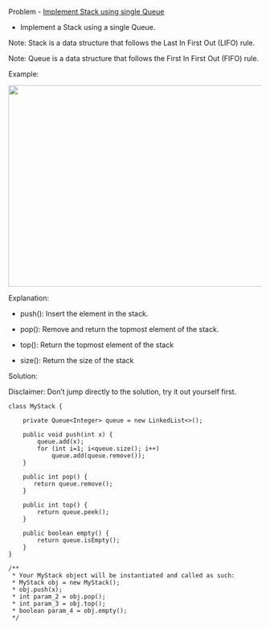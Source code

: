 Problem - [Implement Stack using single Queue](https://leetcode.com/problems/implement-stack-using-queues/)

- Implement a Stack using a single Queue.

Note: Stack is a data structure that follows the Last In First Out (LIFO) rule.

Note: Queue is a data structure that follows the First In First Out (FIFO) rule.

Example:

<img src = "https://user-images.githubusercontent.com/101946115/209803344-ca637656-5fb6-41ab-8a33-6a4afccc22f6.png" height = 400 width = 600 />

Explanation: 

- push(): Insert the element in the stack.

- pop(): Remove and return the topmost element of the stack.

- top(): Return the topmost element of the stack

- size(): Return the size of the stack

Solution:

Disclaimer: Don’t jump directly to the solution, try it out yourself first.

```
class MyStack {

    private Queue<Integer> queue = new LinkedList<>();

    public void push(int x) {
        queue.add(x);
        for (int i=1; i<queue.size(); i++)
            queue.add(queue.remove());
    }

    public int pop() {
       return queue.remove();
    }

    public int top() {
        return queue.peek();
    }

    public boolean empty() {
        return queue.isEmpty();
    }
}

/**
 * Your MyStack object will be instantiated and called as such:
 * MyStack obj = new MyStack();
 * obj.push(x);
 * int param_2 = obj.pop();
 * int param_3 = obj.top();
 * boolean param_4 = obj.empty();
 */
 ```
